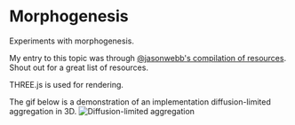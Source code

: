 # Morphogenesis

Experiments with morphogenesis.

My entry to this topic was through [@jasonwebb's compilation of resources](https://github.com/jasonwebb/morphogenesis-resources). Shout out for a great list of resources.

THREE.js is used for rendering.

The gif below is a demonstration of an implementation diffusion-limited aggregation in 3D.
![Diffusion-limited aggregation](assets/demo.gif "Diffusion-limited-aggregation")
